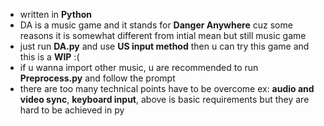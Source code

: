 - written in **Python**
- DA is a music game and it stands for **Danger Anywhere** cuz some reasons it is somewhat different from intial mean but still music game
- just run **DA.py** and use **US input method** then u can try this game and this is a **WIP** :(
- if u wanna import other music, u are recommended to run **Preprocess.py** and follow the prompt
- there are too many technical points have to be overcome ex: **audio and video sync**, **keyboard input**, above is basic requirements but they are hard to be achieved in py 
